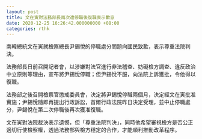 ```yaml
---
layout: post
title: 文在寅對法務部長兩次遭停職後復職表示歉意
date: 2020-12-25 16:26:42.000000000 +08:00
categories: rthk
---
```


南韓總統文在寅就檢察總長尹錫悅的停職處分問題向國民致歉，表示尊重法院判決。

法務部長日前召開記者會，以涉嫌對法官進行非法稽查、妨礙檢方調查、違反政治中立原則等理由，宣布將尹錫悅停職；但尹錫悅不服，向法院上訴獲批，令他得以復職。

法務部之後召開檢察官懲戒委員會，決定將尹錫悅停職兩個月，決定經文在寅批准實施；尹錫悅隨即再提出行政訴訟，首爾行政法院昨日決定受理，並中止停職處分，尹錫悅在第二次停職後再次獲准復職。

文在寅對法院裁決表示遺憾，但「尊重法院判決」，同時他希望審視檢方是否公正適切行使檢察權，透過法務部與檢方穩定的合作，才能順利推動改革程序。
